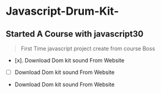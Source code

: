 # Javascript-Drum-Kit-
## Started A Course with javascript30 
>  First Time javascript project create from course Boss

- [x]. Download Dom kit sound From Website
- [ ] Download Dom kit sound From Website
-  Download Dom kit sound From Website

